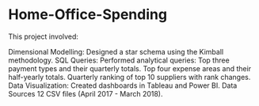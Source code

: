 # Home-Office-Spending
This project involved:

Dimensional Modelling: Designed a star schema using the Kimball methodology.
SQL Queries: Performed analytical queries:
Top three payment types and their quarterly totals.
Top four expense areas and their half-yearly totals.
Quarterly ranking of top 10 suppliers with rank changes.
Data Visualization: Created dashboards in Tableau and Power BI.
Data Sources
12 CSV files (April 2017 - March 2018).
